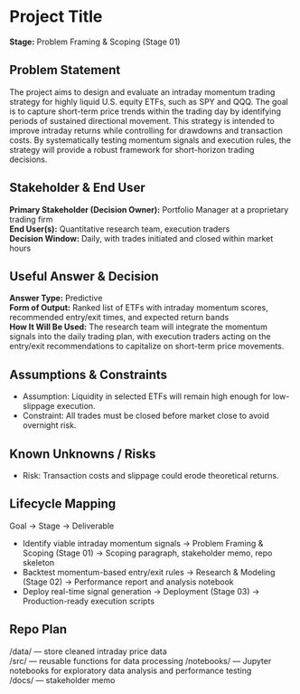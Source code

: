 # Project Title
**Stage:** Problem Framing & Scoping (Stage 01)  

## Problem Statement
The project aims to design and evaluate an intraday momentum trading strategy for highly liquid U.S. equity ETFs, such as SPY and QQQ. The goal is to capture short-term price trends within the trading day by identifying periods of sustained directional movement. This strategy is intended to improve intraday returns while controlling for drawdowns and transaction costs. By systematically testing momentum signals and execution rules, the strategy will provide a robust framework for short-horizon trading decisions.

## Stakeholder & End User
**Primary Stakeholder (Decision Owner):** Portfolio Manager at a proprietary trading firm  
**End User(s):** Quantitative research team, execution traders  
**Decision Window:** Daily, with trades initiated and closed within market hours

## Useful Answer & Decision
**Answer Type:** Predictive  
**Form of Output:** Ranked list of ETFs with intraday momentum scores, recommended entry/exit times, and expected return bands  
**How It Will Be Used:** The research team will integrate the momentum signals into the daily trading plan, with execution traders acting on the entry/exit recommendations to capitalize on short-term price movements.

## Assumptions & Constraints
- Assumption: Liquidity in selected ETFs will remain high enough for low-slippage execution.
- Constraint: All trades must be closed before market close to avoid overnight risk.

## Known Unknowns / Risks
- Risk: Transaction costs and slippage could erode theoretical returns.

## Lifecycle Mapping
Goal → Stage → Deliverable  
- Identify viable intraday momentum signals → Problem Framing & Scoping (Stage 01) → Scoping paragraph, stakeholder memo, repo skeleton  
- Backtest momentum-based entry/exit rules → Research & Modeling (Stage 02) → Performance report and analysis notebook  
- Deploy real-time signal generation → Deployment (Stage 03) → Production-ready execution scripts

## Repo Plan
/data/ — store cleaned intraday price data  
/src/ — reusable functions for data processing
/notebooks/ — Jupyter notebooks for exploratory data analysis and performance testing  
/docs/ — stakeholder memo
